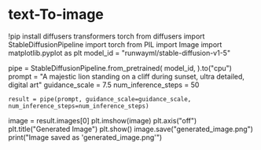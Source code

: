 # text-To-image
!pip install diffusers transformers torch 
from diffusers import StableDiffusionPipeline
import torch
from PIL import Image
import matplotlib.pyplot as plt
model_id = "runwayml/stable-diffusion-v1-5"

pipe = StableDiffusionPipeline.from_pretrained(
    model_id,
).to("cpu")
prompt = "A majestic lion standing on a cliff during sunset, ultra detailed, digital art"
guidance_scale = 7.5
num_inference_steps = 50

    result = pipe(prompt, guidance_scale=guidance_scale, num_inference_steps=num_inference_steps)
image = result.images[0]
plt.imshow(image)
plt.axis("off")
plt.title("Generated Image")
plt.show()
image.save("generated_image.png")
print("Image saved as 'generated_image.png'")
